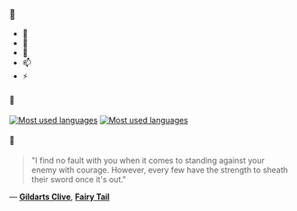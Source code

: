 ### 👋

- 🔭
- 🌱
- 💬
- 📫
- ⚡

#### 🧏

[![Most used languages](https://github-readme-stats-aynah.vercel.app/api/top-langs/?username=aynh&theme=solarized-dark&langs_count=6&layout=compact&hide_title=true)](https://github.com/anuraghazra/github-readme-stats#gh-dark-mode-only)
[![Most used languages](https://github-readme-stats-aynah.vercel.app/api/top-langs/?username=aynh&theme=solarized-light&langs_count=6&layout=compact&hide_title=true)](https://github.com/anuraghazra/github-readme-stats#gh-light-mode-only)

#### 💬

> "I find no fault with you when it comes to standing against your enemy with courage. However, every few have the strength to sheath their sword once it's out."

&mdash; [**Gildarts Clive**](https://myanimelist.net/character.php?q=Gildarts%20Clive&cat=character), [**Fairy Tail**](https://myanimelist.net/search/all?q=Fairy%20Tail&cat=all)
